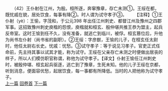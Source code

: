 　　（42）王仆射在江州，为殷。桓所逐，奔窜豫章，存亡未测①。王绥在都，既忧戚在貌，居处饮食，每事有降②。时人谓为试守孝子③。
　　【注释】①王仆射（yè）：王愉，字茂和，于公元398 年出任江州刺史、都督江州及豫州之四郡军事。这招致豫州刺史庾楷的怨恨，庾楷就和桓玄、殷仲堪共推王恭为盟主，起兵反帝室。这时王愉到任不久，没有准备，就逃亡到临川，被俘。桓玄篡位后，升他为尚书左仆射（尚书省的副职）。②王绥：字彦猷，王愉的儿子，在桓玄任太尉时，他任太尉右长史。忧戚：忧愁。③试守孝子：等于说见习孝子。官吏正式任命前，先主持其事以试其才能，称为试守。王绥在父亲存亡未测之时便做出居丧的样子，所以人们模仿职官称谓，称他为试守孝子。【译文】仆射王愉任江州刺史时，被殷仲堪、桓玄起兵驱逐，逃亡到了豫章，生死未知。他的儿子王绥在京都，听到消息，便面容优愁，起居饮食，每一事都有所降低。当时的人把他称为试守孝子。
<br>[上一篇](01_41) [回卷首](01_00) [下一篇](01_43)  
